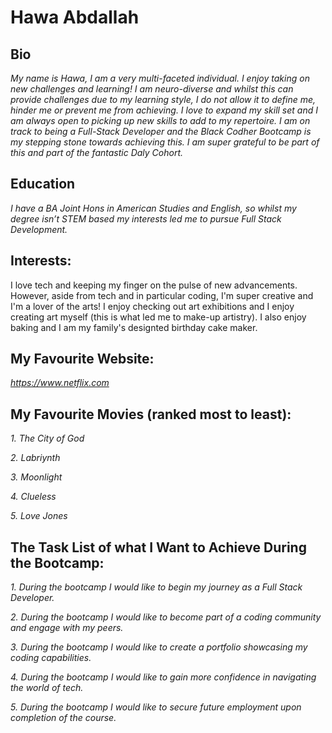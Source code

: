 # **Hawa Abdallah**


## **Bio** 

*My name is Hawa, I am a very multi-faceted individual. I enjoy taking on new challenges and learning! I am neuro-diverse and whilst this can provide challenges due to my learning style, I do not allow it to define me, hinder me or prevent me from achieving. I love to expand my skill set and I am always open to picking up new skills to add to my repertoire. I am on track to being a Full-Stack Developer and the Black Codher Bootcamp is my stepping stone towards achieving this. I am super grateful to be part of this and part of the fantastic Daly Cohort.* 


## **Education** 

*I have a BA Joint Hons in American Studies and English, so whilst my degree isn’t STEM based my interests led me to pursue Full Stack Development.*


## **Interests:** 

I love tech and keeping my finger on the pulse of new advancements. However, aside from tech and in particular coding, I'm super creative and I'm a lover of the arts! I enjoy checking out art exhibitions and I enjoy creating art myself (this is what led me to make-up artistry). I also enjoy baking and I am my family's designted birthday cake maker. 


## **My Favourite Website:**

*https://www.netflix.com*

## **My Favourite Movies (ranked most to least):**

*1. The City of God*

*2. Labriynth*

*3. Moonlight*

*4. Clueless*

*5. Love Jones* 


## **The Task List of what I Want to Achieve During the Bootcamp:**

*1. During the bootcamp I would like to begin my journey as a Full Stack Developer.*

*2. During the bootcamp I would like to become part of a coding community and engage with my peers.*

*3. During the bootcamp I would like to create a portfolio showcasing my coding capabilities.*

*4. During the bootcamp I would like to gain more confidence in navigating the world of tech.*

*5. During the bootcamp I would like to secure future employment upon completion of the course.*
